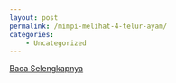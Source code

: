```yaml
---
layout: post
permalink: /mimpi-melihat-4-telur-ayam/
categories:
    - Uncategorized
---
```


[Baca Selengkapnya](/03)